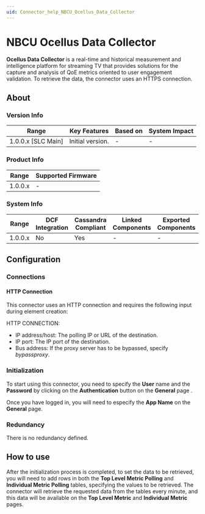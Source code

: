 ```yaml
---
uid: Connector_help_NBCU_Ocellus_Data_Collector
---
```


# NBCU Ocellus Data Collector

**Ocellus Data Collector** is a real-time and historical measurement and intelligence platform for streaming TV that provides solutions for the capture and analysis of QoE metrics oriented to user engagement validation. To retrieve the data, the connector uses an HTTPS connection.

## About

### Version Info

| Range            | Key Features | Based on | System Impact |
|----------------------|------------------|--------------|-------------------|
| 1.0.0.x [SLC Main] | Initial version. | -           | -                |

### Product Info

| Range | Supported Firmware |
|-----------|------------------------|
| 1.0.0.x   | -                     |

### System Info

| Range | DCF Integration | Cassandra Compliant | Linked Components | Exported Components |
|-----------|---------------------|-------------------------|-----------------------|-------------------------|
| 1.0.0.x   | No                  | Yes                     | -                    | -                      |

## Configuration

### Connections

#### HTTP Connection

This connector uses an HTTP connection and requires the following input during element creation:

HTTP CONNECTION:

- IP address/host: The polling IP or URL of the destination.
- IP port: The IP port of the destination.
- Bus address: If the proxy server has to be bypassed, specify *bypassproxy*.

### Initialization

To start using this connector, you need to specify the **User** name and the **Password** by clicking on the **Authentication** button on the **General** page .

Once you have logged in, you will need to especify the **App Name** on the **General** page.

### Redundancy

There is no redundancy defined.

## How to use


After the initialization process is completed, to set the data to be retrieved, you will need to add rows in both the **Top Level Metric Polling** and **Individual Metric Polling** tables, specifying the values to be retrieved. The connector will retrieve the requested data from the tables every minute, and this data will be available on the **Top Level Metric** and **Individual Metric** pages.
